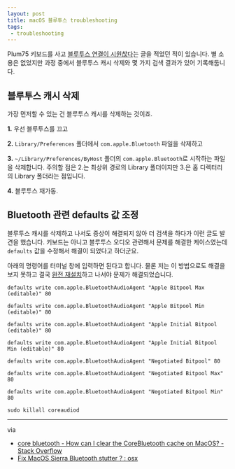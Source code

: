 ```yaml
---
layout: post
title: macOS 블루투스 troubleshooting
tags: 
 - troubleshooting
---
```


Plum75 키보드를 사고 [블루투스 연결이 시원찮다](https://canor.cf/2018/03/24/plum-75-키보드-근황-업데이트/)는 글을 적었던 적이 있습니다. 별 소용은 없었지만 과정 중에서 블루투스 캐시 삭제와 몇 가지 검색 결과가 있어 기록해둡니다.

## 블루투스 캐시 삭제

가장 먼저할 수 있는 건 블루투스 캐시를 삭제하는 것이죠.

**1\.** 우선 블루투스를 끄고

**2\.** `Library/Preferences` 폴더에서 `com.apple.Bluetooth` 파일을 삭제하고

**3\.** `~/Library/Preferences/ByHost` 폴더의 `com.apple.Bluetooth`로 시작하는 파일을 삭제합니다. 주의할 점은 2\.는 최상위 경로의 Library 폴더이지만 3\.은 홈 디렉터리의 Library 폴더라는 점입니다.

**4\.** 블루투스 재가동.

## Bluetooth 관련 defaults 값 조정

블루투스 캐시를 삭제하고 나서도 증상이 해결되지 않아 더 검색을 하다가 이런 글도 발견을 했습니다. 키보드는 아니고 블루투스 오디오 관련해서 문제를 해결한 케이스였는데 `defaults` 값을 수정해서 해결이 되었다고 하더군요.

아래의 명령어를 터미널 창에 입력하면 된다고 합니다. 물론 저는 이 방법으로도 해결을 보지 못하고 결국 [완전 재설치](https://canor.cf/2018/04/22/맥북-에어-macos-10-13-클린-설치/)하고 나서야 문제가 해결되었습니다.

```
defaults write com.apple.BluetoothAudioAgent "Apple Bitpool Max (editable)" 80 

defaults write com.apple.BluetoothAudioAgent "Apple Bitpool Min (editable)" 80 

defaults write com.apple.BluetoothAudioAgent "Apple Initial Bitpool (editable)" 80 

defaults write com.apple.BluetoothAudioAgent "Apple Initial Bitpool Min (editable)" 80 

defaults write com.apple.BluetoothAudioAgent "Negotiated Bitpool" 80 

defaults write com.apple.BluetoothAudioAgent "Negotiated Bitpool Max" 80 

defaults write com.apple.BluetoothAudioAgent "Negotiated Bitpool Min" 80

sudo killall coreaudiod
```

- - -

via

- [core bluetooth - How can I clear the CoreBluetooth cache on MacOS? - Stack Overflow](https://stackoverflow.com/questions/20553957/how-can-i-clear-the-corebluetooth-cache-on-macos)
- [Fix MacOS Sierra Bluetooth stutter ? : osx](https://www.reddit.com/r/osx/comments/5q2kbl/fix_macos_sierra_bluetooth_stutter/)